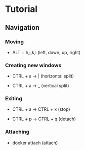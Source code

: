 # Tutorial

## Navigation

### Moving

- ALT + h,j,k,l (left, down, up, right)

### Creating new windows

- CTRL + a -> | (horizontal split)

- CTRL + a -> _ (vertical split)

### Exiting

- CTRL + a -> CTRL + x (stop)

- CTRL + p -> CTRL + q (detach)

### Attaching

- docker attach (attach)
